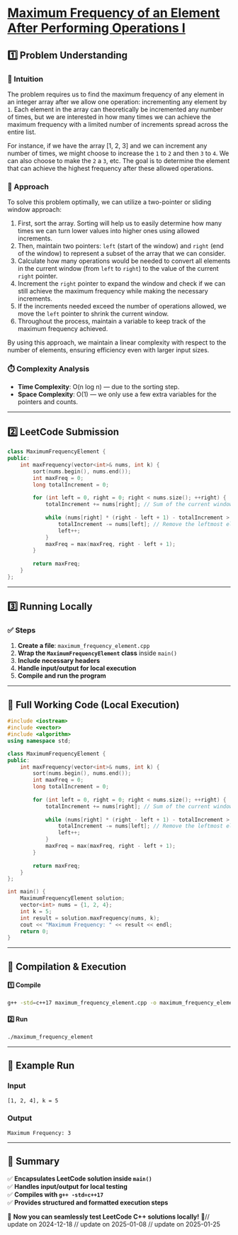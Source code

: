 # **[Maximum Frequency of an Element After Performing Operations I](https://leetcode.com/problems/maximum-frequency-of-an-element-after-performing-operations-i/description/)**  

## **1️⃣ Problem Understanding**  
### **📌 Intuition**  
The problem requires us to find the maximum frequency of any element in an integer array after we allow one operation: incrementing any element by `1`. Each element in the array can theoretically be incremented any number of times, but we are interested in how many times we can achieve the maximum frequency with a limited number of increments spread across the entire list. 

For instance, if we have the array [1, 2, 3] and we can increment any number of times, we might choose to increase the `1` to `2` and then `3` to `4`. We can also choose to make the `2` a `3`, etc. The goal is to determine the element that can achieve the highest frequency after these allowed operations.

### **🚀 Approach**  
To solve this problem optimally, we can utilize a two-pointer or sliding window approach:
1. First, sort the array. Sorting will help us to easily determine how many times we can turn lower values into higher ones using allowed increments.
2. Then, maintain two pointers: `left` (start of the window) and `right` (end of the window) to represent a subset of the array that we can consider.
3. Calculate how many operations would be needed to convert all elements in the current window (from `left` to `right`) to the value of the current `right` pointer.
4. Increment the `right` pointer to expand the window and check if we can still achieve the maximum frequency while making the necessary increments.
5. If the increments needed exceed the number of operations allowed, we move the `left` pointer to shrink the current window.
6. Throughout the process, maintain a variable to keep track of the maximum frequency achieved.

By using this approach, we maintain a linear complexity with respect to the number of elements, ensuring efficiency even with larger input sizes.

### **⏱️ Complexity Analysis**  
- **Time Complexity**: O(n log n) — due to the sorting step.  
- **Space Complexity**: O(1) — we only use a few extra variables for the pointers and counts.  

---  

## **2️⃣ LeetCode Submission**  
```cpp
class MaximumFrequencyElement {
public:
    int maxFrequency(vector<int>& nums, int k) {
        sort(nums.begin(), nums.end());
        int maxFreq = 0;
        long totalIncrement = 0;
        
        for (int left = 0, right = 0; right < nums.size(); ++right) {
            totalIncrement += nums[right]; // Sum of the current window
            
            while (nums[right] * (right - left + 1) - totalIncrement > k) {
                totalIncrement -= nums[left]; // Remove the leftmost element when excess is found
                left++;
            }
            maxFreq = max(maxFreq, right - left + 1);
        }
        
        return maxFreq;
    }
};
```  

---  

## **3️⃣ Running Locally**  
### **✅ Steps**  
1. **Create a file**: `maximum_frequency_element.cpp`  
2. **Wrap the `MaximumFrequencyElement` class** inside `main()`  
3. **Include necessary headers**  
4. **Handle input/output for local execution**  
5. **Compile and run the program**  

---  

## **📝 Full Working Code (Local Execution)**  
```cpp
#include <iostream>
#include <vector>
#include <algorithm>
using namespace std;

class MaximumFrequencyElement {
public:
    int maxFrequency(vector<int>& nums, int k) {
        sort(nums.begin(), nums.end());
        int maxFreq = 0;
        long totalIncrement = 0;
        
        for (int left = 0, right = 0; right < nums.size(); ++right) {
            totalIncrement += nums[right]; // Sum of the current window
            
            while (nums[right] * (right - left + 1) - totalIncrement > k) {
                totalIncrement -= nums[left]; // Remove the leftmost element when excess is found
                left++;
            }
            maxFreq = max(maxFreq, right - left + 1);
        }
        
        return maxFreq;
    }
};

int main() {
    MaximumFrequencyElement solution;
    vector<int> nums = {1, 2, 4};
    int k = 5;
    int result = solution.maxFrequency(nums, k);
    cout << "Maximum Frequency: " << result << endl;
    return 0;
}
```  

---  

## **🔧 Compilation & Execution**  
#### **1️⃣ Compile**  
```bash
g++ -std=c++17 maximum_frequency_element.cpp -o maximum_frequency_element
```  

#### **2️⃣ Run**  
```bash
./maximum_frequency_element
```  

---  

## **🎯 Example Run**  
### **Input**  
```
[1, 2, 4], k = 5
```  
### **Output**  
```
Maximum Frequency: 3
```  

---  

## **📌 Summary**  
✅ **Encapsulates LeetCode solution inside `main()`**  
✅ **Handles input/output for local testing**  
✅ **Compiles with `g++ -std=c++17`**  
✅ **Provides structured and formatted execution steps**  

🚀 **Now you can seamlessly test LeetCode C++ solutions locally!** 🚀// update on 2024-12-18
// update on 2025-01-08
// update on 2025-01-25
